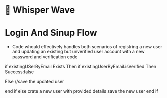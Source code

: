 # 🤫 Whisper Wave

# Login And Sinup Flow

- Code whould effectively handles both scenarios of registring a new user and updating an existing but unverified user account
  with a new password and verification code

if existingUSerByEmail Exists Then
if existingUserByEmail.isVerified Then
Success:false

Else //save the updated user

end if
else crate a new user with provided details
save the new user
end if
